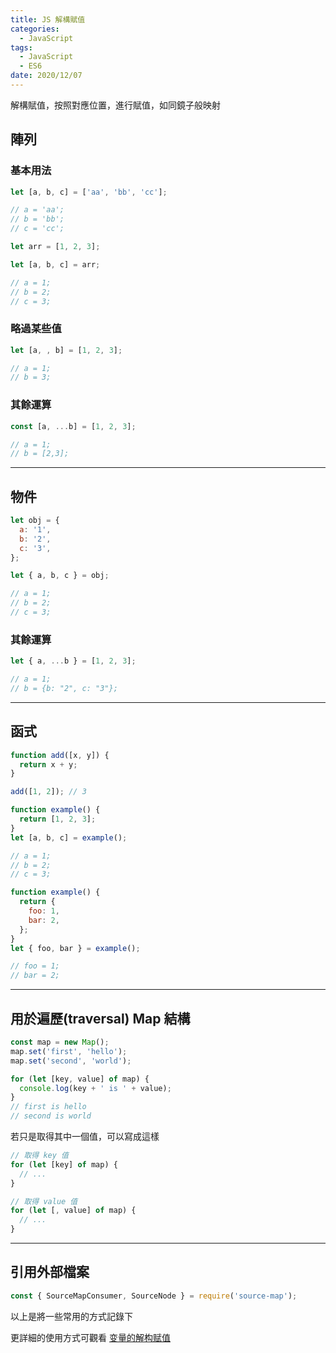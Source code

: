 ```yaml
---
title: JS 解構賦值
categories:
  - JavaScript
tags:
  - JavaScript
  - ES6
date: 2020/12/07
---
```


解構賦值，按照對應位置，進行賦值，如同鏡子般映射

## 陣列

### 基本用法

```javascript
let [a, b, c] = ['aa', 'bb', 'cc'];

// a = 'aa';
// b = 'bb';
// c = 'cc';
```

```javascript
let arr = [1, 2, 3];

let [a, b, c] = arr;

// a = 1;
// b = 2;
// c = 3;
```

### 略過某些值

```javascript
let [a, , b] = [1, 2, 3];

// a = 1;
// b = 3;
```

### 其餘運算

```javascript
const [a, ...b] = [1, 2, 3];

// a = 1;
// b = [2,3];
```

---

## 物件

```javascript
let obj = {
  a: '1',
  b: '2',
  c: '3',
};

let { a, b, c } = obj;

// a = 1;
// b = 2;
// c = 3;
```

### 其餘運算

```javascript
let { a, ...b } = [1, 2, 3];

// a = 1;
// b = {b: "2", c: "3"};
```

---

## 函式

```javascript
function add([x, y]) {
  return x + y;
}

add([1, 2]); // 3
```

```javascript
function example() {
  return [1, 2, 3];
}
let [a, b, c] = example();

// a = 1;
// b = 2;
// c = 3;
```

```javascript
function example() {
  return {
    foo: 1,
    bar: 2,
  };
}
let { foo, bar } = example();

// foo = 1;
// bar = 2;
```

---

## 用於遍歷(traversal) Map 結構

```javascript
const map = new Map();
map.set('first', 'hello');
map.set('second', 'world');

for (let [key, value] of map) {
  console.log(key + ' is ' + value);
}
// first is hello
// second is world
```

若只是取得其中一個值，可以寫成這樣

```javascript
// 取得 key 值
for (let [key] of map) {
  // ...
}

// 取得 value 值
for (let [, value] of map) {
  // ...
}
```

---

## 引用外部檔案

```javascript
const { SourceMapConsumer, SourceNode } = require('source-map');
```

以上是將一些常用的方式記錄下

更詳細的使用方式可觀看 [变量的解构赋值](https://es6.ruanyifeng.com/#docs/destructuring)
